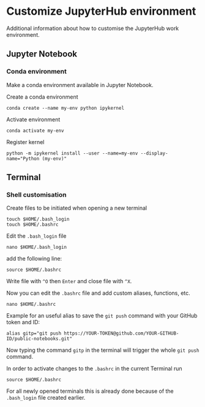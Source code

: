 # Customize JupyterHub environment
Additional information about how to customise the JupyterHub work environment.

## Jupyter Notebook
### Conda environment
Make a conda environment available in Jupyter Notebook.

Create a conda environment
```
conda create --name my-env python ipykernel
```
Activate environment
```
conda activate my-env
```
Register kernel
```
python -m ipykernel install --user --name=my-env --display-name="Python (my-env)"
```

## Terminal

### Shell customisation
Create files to be initiated when opening a new terminal
```
touch $HOME/.bash_login
touch $HOME/.bashrc
```
Edit the `.bash_login` file
```
nano $HOME/.bash_login
```
add the following line:
```
source $HOME/.bashrc
```
Write file with `^O` then `Enter` and close file with `^X`.

Now you can edit the `.bashrc` file and add custom aliases, functions, etc.
```
nano $HOME/.bashrc
```
        
Example for an useful alias to save the `git push` command with your GitHub token and ID:
```
alias gitp="git push https://YOUR-TOKEN@github.com/YOUR-GITHUB-ID/public-notebooks.git"
```
Now typing the command `gitp` in the terminal will trigger the whole `git push` command.

In order to activate changes to the `.bashrc` in the current Terminal run
```
source $HOME/.bashrc
```
For all newly opened terminals this is already done because of the `.bash_login` file created earlier.
